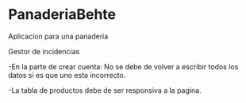 # PanaderiaBehte
Aplicacion para una panaderia

Gestor de incidencias

-En la parte de crear cuenta: No se debe de volver a escribir todos los datos si es que uno esta incorrecto.

-La tabla de productos debe de ser responsiva a la pagina. 

